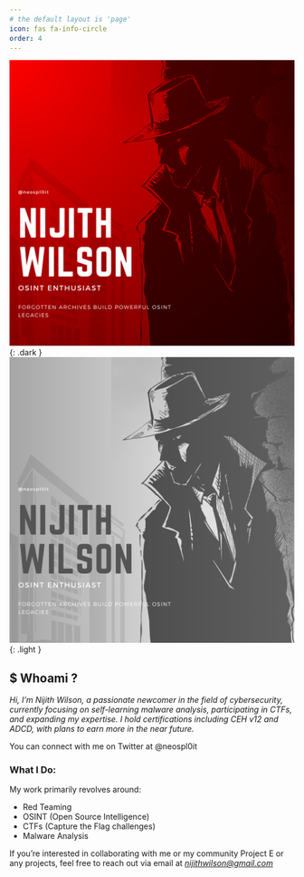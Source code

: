 ```yaml
---
# the default layout is 'page'
icon: fas fa-info-circle
order: 4
---
```


![](assets/img/about/about-dark.png){: .dark }
![](assets/img/about/about-light.png){: .light }

## **$ Whoami ?**

*Hi, I’m Nijith Wilson, a passionate newcomer in the field of cybersecurity, currently focusing on self-learning malware analysis, participating in CTFs, and expanding my expertise. I hold certifications including CEH v12 and ADCD, with plans to earn more in the near future.*

You can connect with me on Twitter at @neospl0it 

### What I Do:

My work primarily revolves around:

- Red Teaming
- OSINT (Open Source Intelligence)
- CTFs (Capture the Flag challenges)
- Malware Analysis

If you’re interested in collaborating with me or my community Project E or any projects, feel free to reach out via email at *nijithwilson@gmail.com*

<script type="text/javascript" src="https://cdnjs.buymeacoffee.com/1.0.0/button.prod.min.js" data-name="bmc-button" data-slug="neosploit" data-color="#BD5FFF" data-emoji="📖"  data-font="Cookie" data-text="Buy me a book" data-outline-color="#000000" data-font-color="#ffffff" data-coffee-color="#FFDD00" ></script>

<script data-name="BMC-Widget" data-cfasync="false" src="https://cdnjs.buymeacoffee.com/1.0.0/widget.prod.min.js" data-id="neosploit" data-description="Support me on Buy me a coffee!" data-message="Thank You For Visiting. You Can Support Me By Buy Me Coffee" data-color="#BD5FFF" data-position="Right" data-x_margin="18" data-y_margin="18"></script>